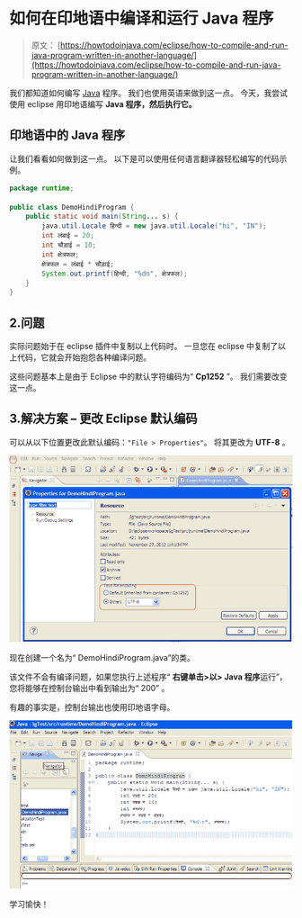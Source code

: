 # 如何在印地语中编译和运行 Java 程序

> 原文： [https://howtodoinjava.com/eclipse/how-to-compile-and-run-java-program-written-in-another-language/](https://howtodoinjava.com/eclipse/how-to-compile-and-run-java-program-written-in-another-language/)

我们都知道如何编写 [Java](https://howtodoinjava.com/java/basics/what-is-java-programming-language/) 程序。 我们也使用英语来做到这一点。 今天，我尝试使用 eclipse 用印地语编写 **Java 程序，然后执行它。**

## 印地语中的 Java 程序

让我们看看如何做到这一点。 以下是可以使用任何语言翻译器轻松编写的代码示例。

```java
package runtime;

public class DemoHindiProgram {
	public static void main(String... s) {
		java.util.Locale हिन्दी = new java.util.Locale("hi", "IN");
		int लंबाई = 20;
		int चौड़ाई = 10;
		int क्षेत्रफल;
		क्षेत्रफल = लंबाई * चौड़ाई;
		System.out.printf(हिन्दी, "%dn", क्षेत्रफल);
	}
}

```

## 2.问题

实际问题始于在 eclipse 插件中复制以上代码时。 一旦您在 eclipse 中复制了以上代码，它就会开始抱怨各种编译问题。

这些问题基本上是由于 Eclipse 中的默认字符编码为“ **Cp1252** ”。 我们需要改变这一点。

## 3.解决方案 – 更改 Eclipse 默认编码

可以从以下位置更改此默认编码：`"File > Properties"`。 将其更改为 **UTF-8** 。

![eclipse-default-encoding](img/77cd1caaf5ee085c7540848b9dddd9ae.png "eclipse-default-encoding")

现在创建一个名为“ DemoHindiProgram.java”的类。

该文件不会有编译问题，如果您执行上述程序“ **右键单击>以> Java 程序**运行”，您将能够在控制台输出中看到输出为“ 200” 。

有趣的事实是，控制台输出也使用印地语字母。

![java-hindi-program-output](img/4edea0311e55b4c517177bdb3af77c93.png "java-hindi-program-output")

学习愉快！